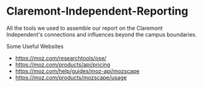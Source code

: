 # Claremont-Independent-Reporting
All the tools we used to assemble our report on the Claremont Independent's connections and influences beyond the campus boundaries.

Some Useful Websites
* https://moz.com/researchtools/ose/
* https://moz.com/products/api/pricing
* https://moz.com/help/guides/moz-api/mozscape
* https://moz.com/products/mozscape/usage
